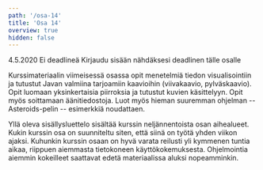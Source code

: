 ```yaml
---
path: '/osa-14'
title: 'Osa 14'
overview: true
hidden: false
---
```


<only-for-course-variant variant="ohja-dl">
  <deadline>4.5.2020</deadline>
</only-for-course-variant>

<only-for-course-variant variant="ohja-nodl">
  <deadline>Ei deadlineä</deadline>
</only-for-course-variant>

<only-for-not-logged-in>
  <deadline>Kirjaudu sisään nähdäksesi deadlinen tälle osalle</deadline>
</only-for-not-logged-in>

Kurssimateriaalin viimeisessä osassa opit menetelmiä tiedon visualisointiin ja tutustut Javan valmiina tarjoamiin kaavioihin (viivakaavio, pylväskaavio). Opit luomaan yksinkertaisia piirroksia ja tutustut kuvien käsittelyyn. Opit myös soittamaan äänitiedostoja. Luot myös hieman suuremman ohjelman -- Asteroids-pelin -- esimerkkiä noudattaen.

<please-login></please-login>

<pages-in-this-section></pages-in-this-section>

Yllä oleva sisällysluettelo sisältää kurssin neljännentoista osan aihealueet. Kukin kurssin osa on suunniteltu siten, että siinä on työtä yhden viikon ajaksi. Kuhunkin kurssin osaan on hyvä varata reilusti yli kymmenen tuntia aikaa, riippuen aiemmasta tietokoneen käyttökokemuksesta. Ohjelmointia aiemmin kokeilleet saattavat edetä materiaalissa aluksi nopeamminkin.

<exercises-in-this-section></exercises-in-this-section>
